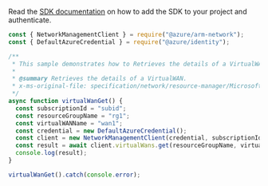 Read the [SDK documentation](https://github.com/Azure/azure-sdk-for-js/blob/%40azure%2Farm-network_27.0.0/sdk/network/arm-network/README.md) on how to add the SDK to your project and authenticate.

```javascript
const { NetworkManagementClient } = require("@azure/arm-network");
const { DefaultAzureCredential } = require("@azure/identity");

/**
 * This sample demonstrates how to Retrieves the details of a VirtualWAN.
 *
 * @summary Retrieves the details of a VirtualWAN.
 * x-ms-original-file: specification/network/resource-manager/Microsoft.Network/stable/2021-05-01/examples/VirtualWANGet.json
 */
async function virtualWanGet() {
  const subscriptionId = "subid";
  const resourceGroupName = "rg1";
  const virtualWANName = "wan1";
  const credential = new DefaultAzureCredential();
  const client = new NetworkManagementClient(credential, subscriptionId);
  const result = await client.virtualWans.get(resourceGroupName, virtualWANName);
  console.log(result);
}

virtualWanGet().catch(console.error);
```
